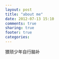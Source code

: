 ```yaml
---
layout: post
title: "about me"
date: 2012-07-13 15:10
comments: true
sharing: true
footer: true
categories:
---
```


猥琐少年自行脑补

